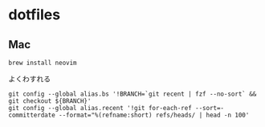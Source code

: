 # dotfiles

## Mac

```
brew install neovim
```

よくわすれる

```
git config --global alias.bs '!BRANCH=`git recent | fzf --no-sort` && git checkout ${BRANCH}'
git config --global alias.recent '!git for-each-ref --sort=-committerdate --format="%(refname:short) refs/heads/ | head -n 100'
```
